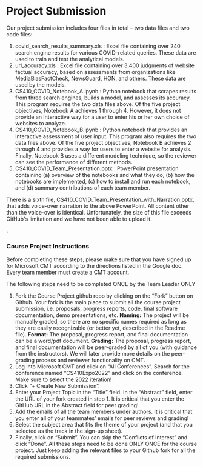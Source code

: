 # Project Submission
Our project submission includes four files in total – two data files and two code files:
1.  covid_search_results_summary.xls : Excel file containing over 240 search engine results for various COVID-related queries. These data are used to train and test the analytical models.
2.  url_accuracy.xls : Excel file containing over 3,400 judgments of website factual accuracy, based on assessments from organizations like MediaBiasFactCheck, NewsGuard, HON, and others. These data are used by the models.
3.  CS410_COVID_Notebook_A.ipynb : Python notebook that scrapes results from three search engines, builds a model, and assesses its accuracy.  This program requires the two data files above. Of the five project objectives, Notebook A achieves 1 through 4. However, it does not provide an interactive way for a user to enter his or her own choice of websites to analyze.
4.  CS410_COVID_Notebook_B.ipynb : Python notebook that provides an interactive assessment of user input. This program also requires the two data files above. Of the five project objectives, Notebook B achieves 2 through 4 and provides a way for users to enter a website for analysis. Finally, Notebook B uses a different modeling technique, so the reviewer can see the performance of different methods.
5.  CS410_COVID_Team_Presentation.pptx : PowerPoint presentation containing (a) overview of the notebooks and what they do, (b) how the notebooks are implemented, (c) how to install and run each notebook, and (d) summary contributions of each team member. 

There is a sixth file, CS410_COVID_Team_Presentation_with_Narration.pptx, that adds voice-over narration to the above PowerPoint. All content other than the voice-over is identical. Unfortunately, the size of this file exceeds GitHub's limitation and we have not been able to upload it.
  
  
.  
### Course Project Instructions
Before completing these steps, please make sure that you have signed up for Microsoft CMT according to the directions listed in the Google doc. Every team member must create a CMT account.

The following steps need to be completed ONCE by the Team Leader ONLY
1.	Fork the Course Project github repo by clicking on the “Fork” button on Github. Your fork is the main place to submit all the course project submission, i.e. proposals, progress reports, code, final software documentation, demo presentations, etc.
<b>Naming:</b> The project will be manually graded, so there are no specific names required as long as they are easily recognizable (or better yet, described in the Readme file).
<b>Format:</b> The proposal, progress report, and final documentation can be a word/pdf document.
<b>Grading:</b> The proposal, progress report, and final documentation will be peer-graded by all of you (with guidance from the instructors). We will later provide more details on the peer-grading process and reviewer functionality on CMT. 
2. Log into Microsoft CMT and click on “All Conferences”. Search for the conference named “CS410Expo2022” and click on the conference. Make sure to select the 2022 iteration!
3. Click “+ Create New Submission”.
4. Enter your Project Topic in the “Title” field. In the “Abstract” field, enter the URL of your fork created in step 1. It is critical that you enter the GitHub URL in the Abstract field for peer grading!
5.  Add the emails of all the team members under authors. It is critical that you enter all of your teammates’ emails for peer reviews and grading!
6. Select the subject area that fits the theme of your project (and that you selected as the track in the sign-up sheet). 
7. Finally, click on “Submit”.  You can skip the “Conflicts of Interest” and click “Done”. 
All these steps need to be done ONLY ONCE for the course project. Just keep adding the relevant files to your Github fork for all the required submissions. 

